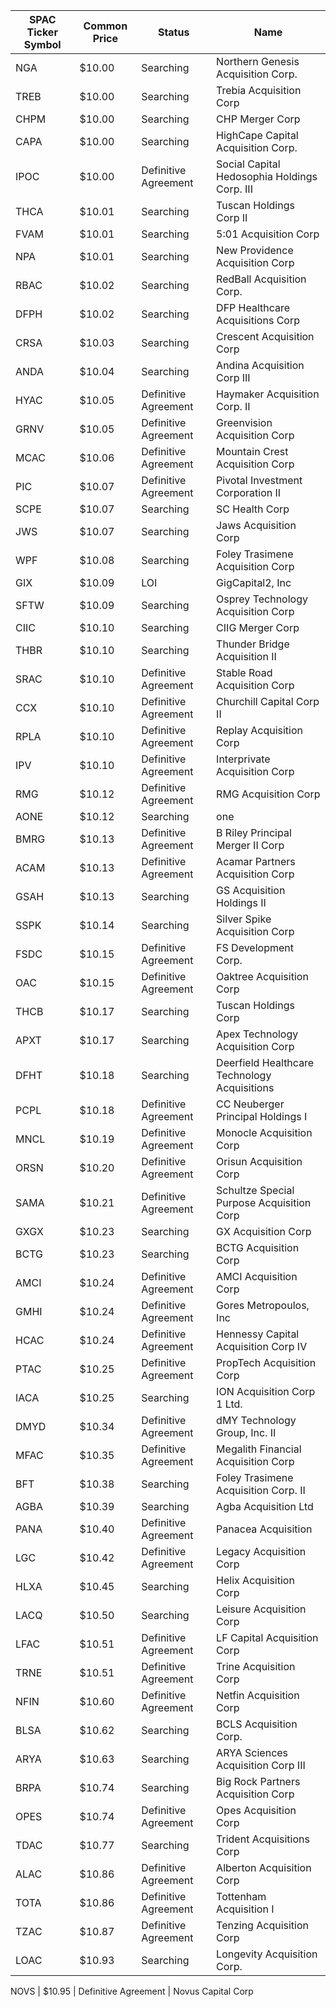 SPAC Ticker Symbol | Common Price  | Status               | Name                                        
------------------ | ------------- | -------------------- | --------------------------------------------
NGA                | $10.00        | Searching            | Northern Genesis Acquisition Corp.          
TREB               | $10.00        | Searching            | Trebia Acquisition Corp                     
CHPM               | $10.00        | Searching            | CHP Merger Corp                             
CAPA               | $10.00        | Searching            | HighCape Capital Acquisition Corp.          
IPOC               | $10.00        | Definitive Agreement | Social Capital Hedosophia Holdings Corp. III
THCA               | $10.01        | Searching            | Tuscan Holdings Corp II                     
FVAM               | $10.01        | Searching            | 5:01 Acquisition Corp                       
NPA                | $10.01        | Searching            | New Providence Acquisition Corp             
RBAC               | $10.02        | Searching            | RedBall Acquisition Corp.                   
DFPH               | $10.02        | Searching            | DFP Healthcare Acquisitions Corp            
CRSA               | $10.03        | Searching            | Crescent Acquisition Corp                   
ANDA               | $10.04        | Searching            | Andina Acquisition Corp III                 
HYAC               | $10.05        | Definitive Agreement | Haymaker Acquisition Corp. II               
GRNV               | $10.05        | Definitive Agreement | Greenvision Acquisition Corp                
MCAC               | $10.06        | Definitive Agreement | Mountain Crest Acquisition Corp             
PIC                | $10.07        | Definitive Agreement | Pivotal Investment Corporation II           
SCPE               | $10.07        | Searching            | SC Health Corp                              
JWS                | $10.07        | Searching            | Jaws Acquisition Corp                       
WPF                | $10.08        | Searching            | Foley Trasimene Acquisition Corp            
GIX                | $10.09        | LOI                  | GigCapital2, Inc                            
SFTW               | $10.09        | Searching            | Osprey Technology Acquisition Corp          
CIIC               | $10.10        | Searching            | CIIG Merger Corp                            
THBR               | $10.10        | Searching            | Thunder Bridge Acquisition II               
SRAC               | $10.10        | Definitive Agreement | Stable Road Acquisition Corp                
CCX                | $10.10        | Definitive Agreement | Churchill Capital Corp II                   
RPLA               | $10.10        | Definitive Agreement | Replay Acquisition Corp                     
IPV                | $10.10        | Definitive Agreement | Interprivate Acquisition Corp               
RMG                | $10.12        | Definitive Agreement | RMG Acquisition Corp                        
AONE               | $10.12        | Searching            | one                                         
BMRG               | $10.13        | Definitive Agreement | B Riley Principal Merger II Corp            
ACAM               | $10.13        | Definitive Agreement | Acamar Partners Acquisition Corp            
GSAH               | $10.13        | Searching            | GS Acquisition Holdings II                  
SSPK               | $10.14        | Searching            | Silver Spike Acquisition Corp               
FSDC               | $10.15        | Definitive Agreement | FS Development Corp.                        
OAC                | $10.15        | Definitive Agreement | Oaktree Acquisition Corp                    
THCB               | $10.17        | Searching            | Tuscan Holdings Corp                        
APXT               | $10.17        | Searching            | Apex Technology Acquisition Corp            
DFHT               | $10.18        | Searching            | Deerfield Healthcare Technology Acquisitions
PCPL               | $10.18        | Definitive Agreement | CC Neuberger Principal Holdings I           
MNCL               | $10.19        | Definitive Agreement | Monocle Acquisition Corp                    
ORSN               | $10.20        | Definitive Agreement | Orisun Acquisition Corp                     
SAMA               | $10.21        | Definitive Agreement | Schultze Special Purpose Acquisition Corp   
GXGX               | $10.23        | Searching            | GX Acquisition Corp                         
BCTG               | $10.23        | Searching            | BCTG Acquisition Corp                       
AMCI               | $10.24        | Definitive Agreement | AMCI Acquisition Corp                       
GMHI               | $10.24        | Definitive Agreement | Gores Metropoulos, Inc                      
HCAC               | $10.24        | Definitive Agreement | Hennessy Capital Acquisition Corp IV        
PTAC               | $10.25        | Definitive Agreement | PropTech Acquisition Corp                   
IACA               | $10.25        | Searching            | ION Acquisition Corp 1 Ltd.                 
DMYD               | $10.34        | Definitive Agreement | dMY Technology Group, Inc. II               
MFAC               | $10.35        | Definitive Agreement | Megalith Financial Acquisition Corp         
BFT                | $10.38        | Searching            | Foley Trasimene Acquisition Corp. II        
AGBA               | $10.39        | Searching            | Agba Acquisition Ltd                        
PANA               | $10.40        | Definitive Agreement | Panacea Acquisition                         
LGC                | $10.42        | Definitive Agreement | Legacy Acquisition Corp                     
HLXA               | $10.45        | Searching            | Helix Acquisition Corp                      
LACQ               | $10.50        | Searching            | Leisure Acquisition Corp                    
LFAC               | $10.51        | Definitive Agreement | LF Capital Acquisition Corp                 
TRNE               | $10.51        | Definitive Agreement | Trine Acquisition Corp                      
NFIN               | $10.60        | Definitive Agreement | Netfin Acquisition Corp                     
BLSA               | $10.62        | Searching            | BCLS Acquisition Corp.                      
ARYA               | $10.63        | Searching            | ARYA Sciences Acquisition Corp III          
BRPA               | $10.74        | Searching            | Big Rock Partners Acquisition Corp          
OPES               | $10.74        | Definitive Agreement | Opes Acquisition Corp                       
TDAC               | $10.77        | Searching            | Trident Acquisitions Corp                   
ALAC               | $10.86        | Definitive Agreement | Alberton Acquisition Corp                   
TOTA               | $10.86        | Definitive Agreement | Tottenham Acquisition I                     
TZAC               | $10.87        | Definitive Agreement | Tenzing Acquisition Corp                    
LOAC               | $10.93        | Searching            | Longevity Acquisition Corp.
                
NOVS               | $10.95        | Definitive Agreement | Novus Capital Corp                          
